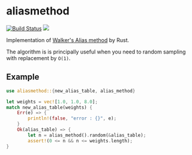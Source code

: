 aliasmethod
====

[![Build Status](https://travis-ci.org/thara/rust_aliasmethod.svg?branch=master)](https://travis-ci.org/thara/rust_aliasmethod)
[![](http://meritbadge.herokuapp.com/aliasmethod)](https://crates.io/crates/aliasmethod)

Implementation of [Walker's Alias method](https://en.wikipedia.org/wiki/Alias_method) by Rust.

The algorithm is is principally useful when you need to random sampling with replacement by `O(1)`.

## Example

```rust
use aliasmethod::{new_alias_table, alias_method}

let weights = vec![1.0, 1.0, 8.0];
match new_alias_table(weights) {
    Err(e) => {
        println!(false, "error : {}", e);
    }
    Ok(alias_table) => {
        let n = alias_method().random(&alias_table);
        assert!(0 <= n && n <= weights.length);
}
```

